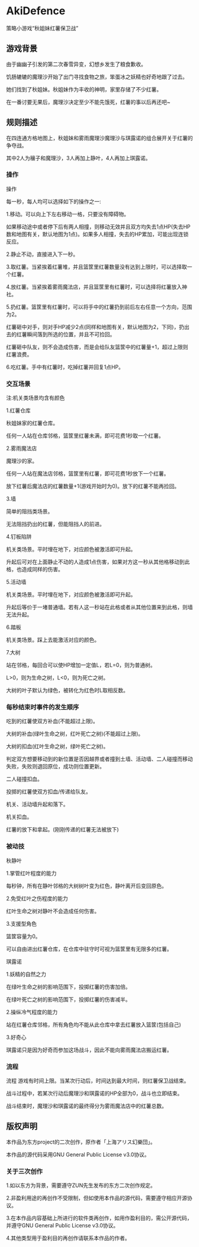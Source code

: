 # AkiDefence
策略小游戏“秋姐妹红薯保卫战”

## 游戏背景

由于幽幽子引发的第二次春雪异变，幻想乡发生了粮食歉收。

饥肠辘辘的魔理沙开始了出门寻找食物之旅，笨蛋冰之妖精也好奇地跟了过去。

她们找到了秋姐妹。秋姐妹作为丰收的神明，家里存储了不少红薯。

在一番讨要无果后，魔理沙决定至少不能先饿死，红薯的事以后再还吧~

## 规则描述

在四连通方格地图上，秋姐妹和雾雨魔理沙魔理沙与琪露诺的组合展开关于红薯的争夺战。

其中2人为穰子和魔理沙，3人再加上静叶，4人再加上琪露诺。

### 操作

操作

每一秒，每人均可以选择如下的操作之一:

1.移动。可以向上下左右移动一格，只要没有障碍物。

如果移动途中或者停下后有两人相撞，则移动无效并且双方均失去1点HP(失去HP数和地图有关，默认地图为1点)。如果多人相撞，失去的HP累加，可能出现连锁反应。

2.静止不动，直接进入下一秒。

3.取红薯。当紧挨着红薯堆，并且篮筐里红薯数量没有达到上限时，可以选择取一个红薯。

4.放红薯。当紧挨着雾雨魔法店，并且篮筐里有红薯时，可以选择将红薯放入神社。

5.扔红薯。篮筐里有红薯时，可以将手中的红薯扔到前后左右任意一个方向，范围为2。

红薯砸中对手，则对手HP减少2点(同样和地图有关，默认地图为2，下同)，扔出去的红薯瞬间落到所选的位置，并且不可捡回。

红薯砸中队友，则不会造成伤害，而是会给队友篮筐中的红薯量+1，超过上限则红薯浪费。

6.吃红薯。手中有红薯时，吃掉红薯并回复1点HP。

### 交互场景

注:机关类场景均含有颜色

1.红薯仓库

秋姐妹家的红薯仓库。

任何一人站在仓库邻格，篮筐里红薯未满，即可花费1秒取一个红薯。

2.雾雨魔法店

魔理沙的家。

任何一人站在魔法店邻格，篮筐里有红薯，即可花费1秒放下一个红薯。

放下红薯后魔法店的红薯数量+1(游戏开始时为0)。放下的红薯不能再捡回。

3.墙

简单的阻挡类场景。

无法阻挡扔出的红薯，但能阻挡人的前进。

4.钉板陷阱

机关类场景。平时埋在地下，对应颜色被激活即可升起。

升起后可对在上面静止不动的人造成1点伤害，如果对方这一秒从其他格移动到此格，也造成同样的伤害。

5.活动墙

机关类场景。平时埋在地下，对应颜色被激活即可升起。

升起后等价于一堵普通墙。若有人这一秒站在此格或者从其他位置来到此格，则墙无法升起。

6.踏板

机关类场景。踩上去能激活对应的颜色。

7.大树

站在邻格，每回合可以使HP增加一定值L，若L=0，则为普通树。

L>0，则为生命之树，L<0，则为死亡之树。

大树的叶子默认为绿色，被转化为红色时L取相反数。


### 每秒结束时事件的发生顺序

吃到的红薯使双方补血(不能超过上限)。

大树的补血(绿叶生命之树，红叶死亡之树)(不能超过上限)。

大树的扣血(红叶生命之树，绿叶死亡之树)。

判定双方想要移动到的新位置是否因越界或者撞到土墙、活动墙、二人碰撞而移动失败，失败则退回原位，成功则位置更新。

二人碰撞扣血。

投掷的红薯使双方扣血/传递给队友。

机关、活动墙升起和落下。

机关扣血。

红薯的放下和拿起。(刚刚传递的红薯无法被放下)

### 被动技

秋静叶

1.掌管红叶程度的能力

每秒钟，所有在静叶邻格的大树树叶变为红色，静叶离开后变回原色。

2.免受红叶之伤程度的能力

红叶生命之树对静叶不会造成任何伤害。

3.支援型角色

篮筐容量为0。

可以自由进出红薯仓库，在仓库中驻守时可视为篮筐里有无限多的红薯。

琪露诺

1.妖精的自然之力

在绿叶生命之树的影响范围下，投掷红薯的伤害加倍。

在绿叶死亡之树的影响范围下，投掷红薯的伤害减半。

2.操纵冷气程度的能力

站在红薯仓库邻格，所有角色均不能从此仓库中拿去红薯放入篮筐(包括自己)

3.好奇心

琪露诺只是因为好奇而参加这场战斗，因此不能向雾雨魔法店搬运红薯。

### 流程

流程
游戏有时间上限。当某次行动后，时间达到最大时间，则红薯保卫战结束。

战斗过程中，若某次行动后魔理沙和琪露诺的HP全部为0，战斗也立即结束。

战斗结束时，魔理沙和琪露诺的最终得分为雾雨魔法店中的红薯总数。

## 版权声明

本作品为东方project的二次创作，原作者「上海アリス幻樂団」。

本作品的源代码采用GNU General Public License v3.0协议。

### 关于三次创作

1.如以东方为背景，需要遵守ZUN先生发布的东方二次创作规定。

2.非盈利用途的再创作不受限制，但如使用本作品的源代码，需要遵守相应开源协议。

3.在本作品内容基础上所进行的软件类再创作，如用作盈利目的，需公开源代码，并遵守GNU General Public License v3.0协议。

4.其他类型用于盈利目的再创作请联系本作品的作者。
